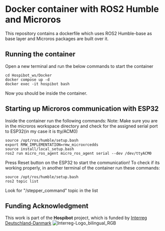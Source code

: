# Docker container with ROS2 Humble and Microros
This repository contains a dockerfile which uses ROS2 Humble-base as base layer and Microros packages are built over it.

## Running the container
Open a new terminal and run the below commands to start the container
```
cd Hospibot_ws/Docker
docker compose up -d
docker exec -it hospibot bash
```
Now you should be inside the container.

## Starting up Microros communication with ESP32
Inside the container run the following commands:
Note: Make sure you are in the microros workspace directory and check for the assigned serial port to ESP32(in my case it is tty/ACM0)
```
source /opt/ros/humble/setup.bash
export RMW_IMPLEMENTATION=rmw_microxrcedds
source install/local_setup.bash
ros2 run micro_ros_agent micro_ros_agent serial --dev /dev/ttyACM0
```
Press Reset button on the ESP32 to start the communication!
To check if its working properly, in another terminal of the container run these commands:
```
source /opt/ros/humble/setup.bash
ros2 topic list
```
Look for "/stepper_command" topic in the list
## Funding Acknowledgment

This work is part of the **Hospibot** project, which is funded by [Interreg Deutschland-Danmark](https://www.interreg.eu/) 
![Interreg-Logo_bilingual_RGB](https://github.com/user-attachments/assets/40f63064-e2ca-4b7e-877a-a9f98fdd57de)
